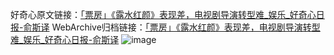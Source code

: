 好奇心原文链接：[「票房」《露水红颜》表现差，电视剧导演转型难_娱乐_好奇心日报-俞斯译](https://www.qdaily.com/articles/3409.html)
WebArchive归档链接：[「票房」《露水红颜》表现差，电视剧导演转型难_娱乐_好奇心日报-俞斯译](http://web.archive.org/web/20190623152141/https://www.qdaily.com/articles/3409.html)
![image](http://ww3.sinaimg.cn/large/007d5XDply1g3vaqgl9h8j30u03b7hdt)